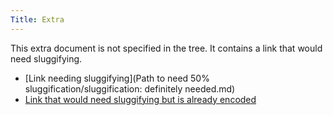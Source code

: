 ```yaml
---
Title: Extra
---
```


This extra document is not specified in the tree. It contains a link that would need sluggifying.

- [Link needing sluggifying](Path to need 50% sluggification/sluggification: definitely needed.md)
- [Link that would need sluggifying but is already encoded](Path%20to%20need%2050%25%20sluggification%2Fsluggification%3A%20definitely%20needed.md)
